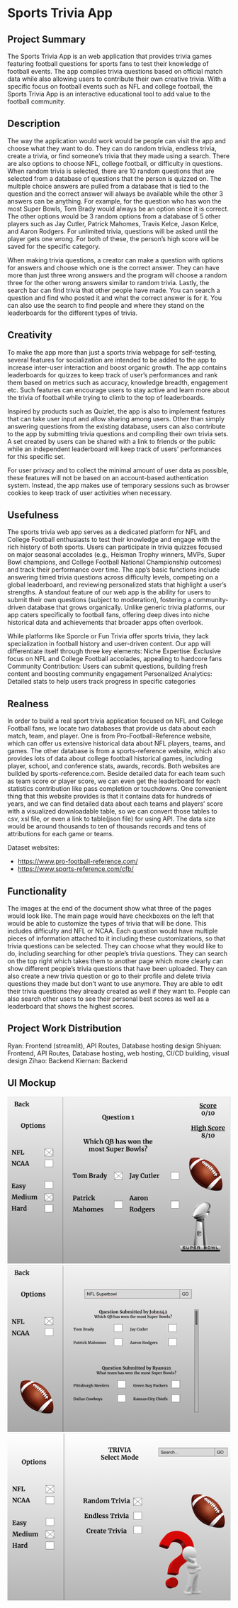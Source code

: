 # Sports Trivia App

## Project Summary

The Sports Trivia App is an web application that provides trivia games featuring football questions for sports fans to test their knowledge of football events. The app compiles trivia questions based on official match data while also allowing users to contribute their own creative trivia. With a specific focus on football events such as NFL and college football, the Sports Trivia App is an interactive educational tool to add value to the football community.

## Description

The way the application would work would be people can visit the app and choose what they want to do. They can do random trivia, endless trivia, create a trivia, or find someone’s trivia that they made using a search. There are also options to choose NFL, college football, or difficulty in questions. When random trivia is selected, there are 10 random questions that are selected from a database of questions that the person is quizzed on. The multiple choice answers are pulled from a database that is tied to the question and the correct answer will always be available while the other 3 answers can be anything. For example, for the question who has won the most Super Bowls, Tom Brady would always be an option since it is correct. The other options would be 3 random options from a database of 5 other players such as Jay Cutler, Patrick Mahomes, Travis Kelce, Jason Kelce, and Aaron Rodgers. For unlimited trivia, questions will be asked until the player gets one wrong. For both of these, the person’s high score will be saved for the specific category.

When making trivia questions, a creator can make a question with options for answers and choose which one is the correct answer. They can have more than just three wrong answers and the program will choose a random three for the other wrong answers similar to random trivia. Lastly, the search bar can find trivia that other people have made. You can search a question and find who posted it and what the correct answer is for it. You can also use the search to find people and where they stand on the leaderboards for the different types of trivia.

## Creativity

To make the app more than just a sports trivia webpage for self-testing, several features for socialization are intended to be added to the app to increase inter-user interaction and boost organic growth. The app contains leaderboards for quizzes to keep track of user’s performances and rank them based on metrics such as accuracy, knowledge breadth, engagement etc. Such features can encourage users to stay active and learn more about the trivia of football while trying to climb to the top of leaderboards.

Inspired by products such as Quizlet, the app is also to implement features that can take user input and allow sharing among users. Other than simply answering questions from the existing database, users can also contribute to the app by submitting trivia questions and compiling their own trivia sets. A set created by users can be shared with a link to friends or the public while an independent leaderboard will keep track of users’ performances for this specific set.

For user privacy and to collect the minimal amount of user data as possible, these features will not be based on an account-based authentication system. Instead, the app makes use of temporary sessions such as browser cookies to keep track of user activities when necessary.

## Usefulness

The sports trivia web app serves as a dedicated platform for NFL and College Football enthusiasts to test their knowledge and engage with the rich history of both sports. Users can participate in trivia quizzes focused on major seasonal accolades (e.g., Heisman Trophy winners, MVPs, Super Bowl champions, and College Football National Championship outcomes) and track their performance over time. The app’s basic functions include answering timed trivia questions across difficulty levels, competing on a global leaderboard, and reviewing personalized stats that highlight a user’s strengths. A standout feature of our web app is the ability for users to submit their own questions (subject to moderation), fostering a community-driven database that grows organically. Unlike generic trivia platforms, our app caters specifically to football fans, offering deep dives into niche historical data and achievements that broader apps often overlook.

While platforms like Sporcle or Fun Trivia offer sports trivia, they lack specialization in football history and user-driven content. Our app will differentiate itself through three key elements:
Niche Expertise: Exclusive focus on NFL and College Football accolades, appealing to hardcore fans
Community Contribution: Users can submit questions, building fresh content and boosting community engagement
Personalized Analytics: Detailed stats to help users track progress in specific categories

## Realness

In order to build a real sport trivia application focused on NFL and College Football fans, we locate two databases that provide us data about each match, team, and player. One is from Pro-Football-Reference website, which can offer us extensive historical data about NFL players, teams, and games. The other database is from a sports-reference website, which also provides lots of data about college football historical games, including player, school, and conference stats, awards, records. Both websites are builded by sports-reference.com. Beside detailed data for each team such as team score or player score, we can even get the leaderboard for each statistics contribution like pass completion or touchdowns. One convenient thing that this website provides is that it contains data for hundreds of years, and we can find detailed data about each teams and players’ score with a visualized downloadable table, so we can convert those tables to csv, xsl file, or even a link to table(json file) for using API. The data size would be around thousands to ten of thousands records and tens of attributions for each game or teams.

Dataset websites:

- https://www.pro-football-reference.com/
- https://www.sports-reference.com/cfb/

## Functionality

The images at the end of the document show what three of the pages would look like. The main page would have checkboxes on the left that would be able to customize the types of trivia that will be done. This includes difficulty and NFL or NCAA. Each question would have multiple pieces of information attached to it including these customizations, so that trivia questions can be selected. They can choose what they would like to do, including searching for other people’s trivia questions. They can search on the top right which takes them to another page which more clearly can show different people’s trivia questions that have been uploaded. They can also create a new trivia question or go to their profile and delete trivia questions they made but don’t want to use anymore. They are able to edit their trivia questions they already created as well if they want to. People can also search other users to see their personal best scores as well as a leaderboard that shows the highest scores.

## Project Work Distribution

Ryan: Frontend (streamlit), API Routes, Database hosting design
Shiyuan: Frontend, API Routes, Database hosting, web hosting, CI/CD building, visual design
Zihao: Backend
Kiernan: Backend

## UI Mockup

![Mockup 1](static/ui1.png)
![Mockup 2](static/ui2.png)
![Mockup 3](static/ui3.png)
